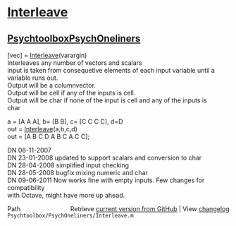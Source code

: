 # [Interleave](Interleave)
## [Psychtoolbox](Psychtoolbox)[PsychOneliners](PsychOneliners)

[vec] = [Interleave](Interleave)(varargin)  
Interleaves any number of vectors and scalars  
input is taken from consequetive elements of each input variable until a  
variable runs out.  
Output will be a columnvector.  
Output will be cell if any of the inputs is cell.  
Output will be char if none of the input is cell and any of the inputs is  
char  
  
a   = [A A A], b= [B B], c= [C C C C], d=D  
out = [Interleave](Interleave)(a,b,c,d)  
out = [A B C D A B C A C C];  
  
DN 06-11-2007  
DN 23-01-2008 updated to support scalars and conversion to char  
DN 28-04-2008 simplified input checking  
DN 28-05-2008 bugfix mixing numeric and char  
DN 09-06-2011 Now works fine with empty inputs. Few changes for compatibility  
              with Octave, might have more up ahead.  




<div class="code_header" style="text-align:right;">
  <span style="float:left;">Path&nbsp;&nbsp;</span> <span class="counter">Retrieve <a href=
  "https://raw.github.com/Psychtoolbox-3/Psychtoolbox-3/beta/Psychtoolbox/PsychOneliners/Interleave.m">current version from GitHub</a> | View <a href=
  "https://github.com/Psychtoolbox-3/Psychtoolbox-3/commits/beta/Psychtoolbox/PsychOneliners/Interleave.m">changelog</a></span>
</div>
<div class="code">
  <code>Psychtoolbox/PsychOneliners/Interleave.m</code>
</div>

